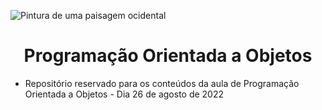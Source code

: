 
![Pintura de uma paisagem ocidental](https://i.imgur.com/pCHWN3m.jpg)
<h1 align="center"> Programação Orientada a Objetos </h1>

- Repositório reservado para os conteúdos da aula de Programação Orientada a Objetos - Dia 26 de agosto de 2022

